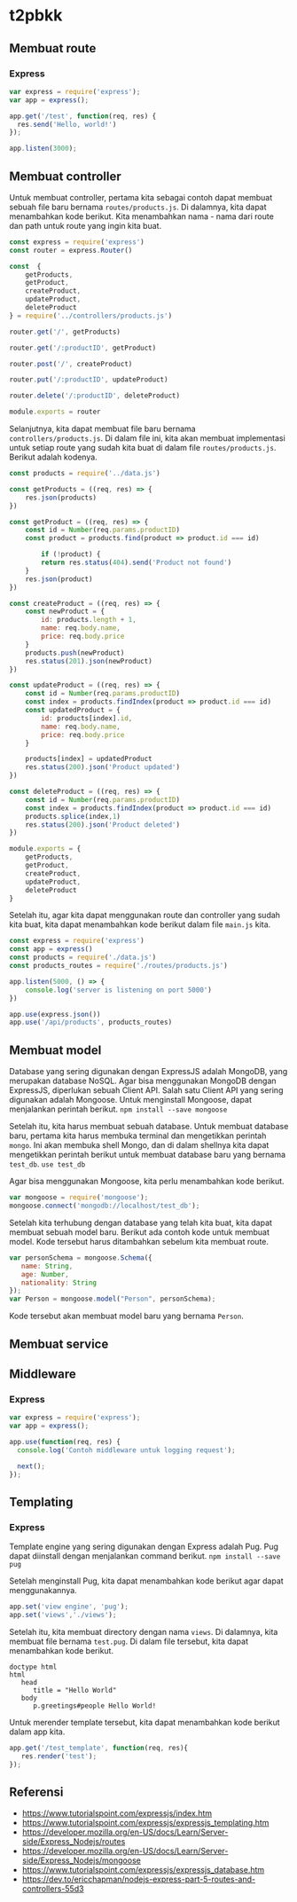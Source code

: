 # t2pbkk

## Membuat route

### Express

``` js
var express = require('express');
var app = express();

app.get('/test', function(req, res) {
  res.send('Hello, world!')
});

app.listen(3000);
```

## Membuat controller
Untuk membuat controller, pertama kita sebagai contoh dapat membuat sebuah file baru bernama `routes/products.js`. Di dalamnya, kita dapat menambahkan kode berikut. Kita menambahkan nama - nama dari route dan path untuk route yang ingin kita buat.
``` js
const express = require('express')
const router = express.Router()

const  { 
    getProducts,
    getProduct,
    createProduct,
    updateProduct,
    deleteProduct 
} = require('../controllers/products.js')

router.get('/', getProducts)

router.get('/:productID', getProduct)

router.post('/', createProduct) 

router.put('/:productID', updateProduct) 

router.delete('/:productID', deleteProduct)

module.exports = router
```

Selanjutnya, kita dapat membuat file baru bernama `controllers/products.js`. Di dalam file ini, kita akan membuat implementasi untuk setiap route yang sudah kita buat di dalam file `routes/products.js`. Berikut adalah kodenya.
``` js
const products = require('../data.js')

const getProducts = ((req, res) => {
    res.json(products)
})

const getProduct = ((req, res) => {
    const id = Number(req.params.productID)
    const product = products.find(product => product.id === id)

        if (!product) {
        return res.status(404).send('Product not found')
    }
    res.json(product)
})

const createProduct = ((req, res) => {
    const newProduct = {
        id: products.length + 1,
        name: req.body.name,
        price: req.body.price
    }
    products.push(newProduct)
    res.status(201).json(newProduct)
})

const updateProduct = ((req, res) => {
    const id = Number(req.params.productID)
    const index = products.findIndex(product => product.id === id)
    const updatedProduct = {
        id: products[index].id,
        name: req.body.name,
        price: req.body.price
    }

    products[index] = updatedProduct
    res.status(200).json('Product updated')
})

const deleteProduct = ((req, res) => {
    const id = Number(req.params.productID)
    const index = products.findIndex(product => product.id === id)
    products.splice(index,1)
    res.status(200).json('Product deleted')
})

module.exports = {
    getProducts,
    getProduct,
    createProduct,
    updateProduct,
    deleteProduct
}
```

Setelah itu, agar kita dapat menggunakan route dan controller yang sudah kita buat, kita dapat menambahkan kode berikut dalam file `main.js` kita.
``` js
const express = require('express')
const app = express()
const products = require('./data.js')
const products_routes = require('./routes/products.js')

app.listen(5000, () => {
    console.log('server is listening on port 5000')
})

app.use(express.json())
app.use('/api/products', products_routes)
```

## Membuat model
Database yang sering digunakan dengan ExpressJS adalah MongoDB, yang merupakan database NoSQL. Agar bisa menggunakan MongoDB dengan ExpressJS, diperlukan sebuah Client API. Salah satu Client API yang sering digunakan adalah Mongoose. Untuk menginstall Mongoose, dapat menjalankan perintah berikut.
`npm install --save mongoose`

Setelah itu, kita harus membuat sebuah database. Untuk membuat database baru, pertama kita harus membuka terminal dan mengetikkan perintah `mongo`. Ini akan membuka shell Mongo, dan di dalam shellnya kita dapat mengetikkan perintah berikut untuk membuat database baru yang bernama `test_db`.
`use test_db`

Agar bisa menggunakan Mongoose, kita perlu menambahkan kode berikut.
``` js
var mongoose = require('mongoose');
mongoose.connect('mongodb://localhost/test_db');
```

Setelah kita terhubung dengan database yang telah kita buat, kita dapat membuat sebuah model baru. Berikut ada contoh kode untuk membuat model. Kode tersebut harus ditambahkan sebelum kita membuat route.
``` js
var personSchema = mongoose.Schema({
   name: String,
   age: Number,
   nationality: String
});
var Person = mongoose.model("Person", personSchema);
```
Kode tersebut akan membuat model baru yang bernama `Person`.

## Membuat service

## Middleware

### Express

``` js
var express = require('express');
var app = express();

app.use(function(req, res) {
  console.log('Contoh middleware untuk logging request');

  next();
});
```

## Templating

### Express

Template engine yang sering digunakan dengan Express adalah Pug. Pug dapat diinstall dengan menjalankan command berikut.
`npm install --save pug`

Setelah menginstall Pug, kita dapat menambahkan kode berikut agar dapat menggunakannya.
``` js
app.set('view engine', 'pug');
app.set('views','./views');
```

Setelah itu, kita membuat directory dengan nama `views`. Di dalamnya, kita membuat file bernama `test.pug`. Di dalam file tersebut, kita dapat menambahkan kode berikut.
``` pug
doctype html
html
   head
      title = "Hello World"
   body
      p.greetings#people Hello World!
```

Untuk merender template tersebut, kita dapat menambahkan kode berikut dalam app kita.
``` js
app.get('/test_template', function(req, res){
   res.render('test');
});
```

## Referensi

- https://www.tutorialspoint.com/expressjs/index.htm
- https://www.tutorialspoint.com/expressjs/expressjs_templating.htm
- https://developer.mozilla.org/en-US/docs/Learn/Server-side/Express_Nodejs/routes
- https://developer.mozilla.org/en-US/docs/Learn/Server-side/Express_Nodejs/mongoose
- https://www.tutorialspoint.com/expressjs/expressjs_database.htm
- https://dev.to/ericchapman/nodejs-express-part-5-routes-and-controllers-55d3
